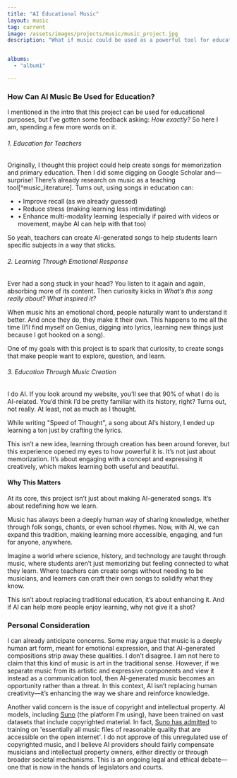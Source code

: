 ```yaml
---
title: "AI Educational Music"
layout: music
tag: current
image: /assets/images/projects/music/music_project.jpg
description: "What if music could be used as a powerful tool for education?<br>In many ways, this is already happening (think of the ABC song), which has helped generations of children learn the alphabet. However, creating music takes time, effort, and skill, which makes it difficult to apply this approach to a wide range of concepts.<br><br>With the advent of AI-generated music, though, things are changing. <strong>This project explores the use of AI-driven songs as an educational tool</strong>. It combines my passion for music (mostly as a listener, though I play some drums), my interest in AI, and my dedication to education in an attempt to create something that benefits people.<br>Enjoy the music below! If you're interested in learning more about the project's purpose and potential impact, you can find my considerations further down."


albums:
  - "album1"

---
```


### How Can AI Music Be Used for Education?
I mentioned in the intro that this project can be used for educational purposes, but I’ve gotten some feedback asking: *How exactly?* So here I am, spending a few more words on it.

###### 1. Education for Teachers
Originally, I thought this project could help create songs for memorization and primary education. Then I did some digging on Google Scholar and—surprise! There’s already research on music as a teaching tool[^music_literature]. Turns out, using songs in education can:
- • Improve recall (as we already guessed)
- • Reduce stress (making learning less intimidating)
- • Enhance multi-modality learning (especially if paired with videos or movement, maybe AI can help with that too)

So yeah, teachers can create AI-generated songs to help students learn specific subjects in a way that sticks.

###### 2. Learning Through Emotional Response

Ever had a song stuck in your head? You listen to it again and again, absorbing more of its content. Then curiosity kicks in
*What’s this song really about? What inspired it?*

When music hits an emotional chord, people naturally want to understand it better. And once they do, they make it their own. This happens to me all the time (I’ll find myself on Genius, digging into lyrics, learning new things just because I got hooked on a song).

One of my goals with this project is to spark that curiosity, to create songs that make people want to explore, question, and learn.

###### 3. Education Through Music Creation

I do AI. If you look around my website, you’ll see that 90% of what I do is AI-related. You’d think I’d be pretty familiar with its history, right?
Turns out, not really. At least, not as much as I thought.

While writing "Speed of Thought", a song about AI’s history, I ended up learning a ton just by crafting the lyrics.

This isn’t a new idea, learning through creation has been around forever, but this experience opened my eyes to how powerful it is. It’s not just about memorization. It’s about engaging with a concept and expressing it creatively, which makes learning both useful and beautiful.



#### Why This Matters
At its core, this project isn’t just about making AI-generated songs. It’s about redefining how we learn.

Music has always been a deeply human way of sharing knowledge, whether through folk songs, chants, or even school rhymes. Now, with AI, we can expand this tradition, making learning more accessible, engaging, and fun for anyone, anywhere.

Imagine a world where science, history, and technology are taught through music, where students aren’t just memorizing but feeling connected to what they learn. Where teachers can create songs without needing to be musicians, and learners can craft their own songs to solidify what they know.

This isn’t about replacing traditional education, it’s about enhancing it. And if AI can help more people enjoy learning, why not give it a shot? 



### Personal Consideration
I can already anticipate concerns. Some may argue that music is a deeply human art form, meant for emotional expression, and that AI-generated compositions strip away these qualities. I don’t disagree. I am not here to claim that this kind of music is art in the traditional sense. However, if we separate music from its artistic and expressive components and view it instead as a communication tool, then AI-generated music becomes an opportunity rather than a threat. In this context, AI isn’t replacing human creativity—it’s enhancing the way we share and reinforce knowledge.

Another valid concern is the issue of copyright and intellectual property. AI models, including [Suno](https://suno.com/) (the platform I’m using), have been trained on vast datasets that include copyrighted material. In fact, [Suno has admitted](https://www.404media.co/ai-music-generator-suno-admits-it-was-trained-on-essentially-all-music-files-on-the-internet/#:~:text=The%20AI%20music%20generator%20company,tens%20of%20millions%20of%20recordings.%E2%80%9D) to training on 'essentially all music files of reasonable quality that are accessible on the open internet'. I do not approve of this unregulated use of copyrighted music, and I believe AI providers should fairly compensate musicians and intellectual property owners, either directly or through broader societal mechanisms. This is an ongoing legal and ethical debate—one that is now in the hands of legislators and courts.

